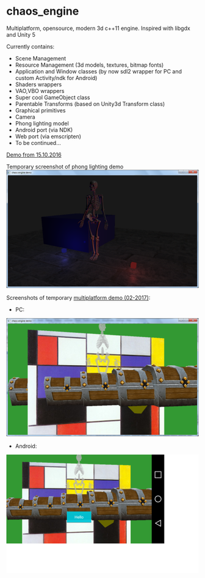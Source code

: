 # chaos_engine
Multiplatform, opensource, modern 3d c++11 engine.
Inspired with libgdx and Unity 5



Currently contains:
* Scene Management
* Resource Management (3d models, textures, bitmap fonts)
* Application and Window classes (by now sdl2 wrapper for PC and custom Activity/ndk for Android)
* Shaders wrappers 
* VAO,VBO wrappers
* Super cool GameObject class
* Parentable Transforms (based on Unity3d Transform class)
* Graphical primitives
* Camera
* Phong lighting model
* Android port (via NDK)
* Web port (via emscripten)
* To be continued...   

[Demo from 15.10.2016](https://www.youtube.com/watch?v=oC3x1K8IRcs)

Temporary screenshot of phong lighting demo
![phong](https://raw.githubusercontent.com/stawrocek/chaos_engine/master/README_FILES/phong.png "phong")

Screenshots of temporary [multiplatform demo (02-2017)](https://github.com/stawrocek/chaos_engine/tree/master/chaos_engine/examples/basic):

* PC:

![pc](https://raw.githubusercontent.com/stawrocek/chaos_engine/master/README_FILES/sc_21_02_2017_pc.png "PC")

* Android:

![android](https://raw.githubusercontent.com/stawrocek/chaos_engine/master/README_FILES/sc_21_02_2017_android.png "Android")




